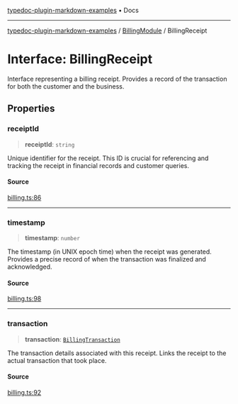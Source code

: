 [typedoc-plugin-markdown-examples](../../README.md) • Docs

***

[typedoc-plugin-markdown-examples](../../modules.md) / [BillingModule](../README.md) / BillingReceipt

# Interface: BillingReceipt

Interface representing a billing receipt.
Provides a record of the transaction for both the customer and the business.

## Properties

### receiptId

> **receiptId**: `string`

Unique identifier for the receipt. This ID is crucial for referencing and tracking the receipt
in financial records and customer queries.

#### Source

[billing.ts:86](https://github.com/typedoc2md/typedoc-plugin-markdown-examples/blob/bacb1c2264a9626cba5f9e7959f4fc899171a745/examples/src/billing.ts#L86)

***

### timestamp

> **timestamp**: `number`

The timestamp (in UNIX epoch time) when the receipt was generated. Provides a precise record of when
the transaction was finalized and acknowledged.

#### Source

[billing.ts:98](https://github.com/typedoc2md/typedoc-plugin-markdown-examples/blob/bacb1c2264a9626cba5f9e7959f4fc899171a745/examples/src/billing.ts#L98)

***

### transaction

> **transaction**: [`BillingTransaction`](BillingTransaction.md)

The transaction details associated with this receipt. Links the receipt to the actual transaction
that took place.

#### Source

[billing.ts:92](https://github.com/typedoc2md/typedoc-plugin-markdown-examples/blob/bacb1c2264a9626cba5f9e7959f4fc899171a745/examples/src/billing.ts#L92)
